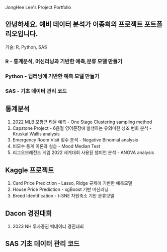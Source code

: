 JongHee Lee's Project Portfolio

## 안녕하세요. 예비 데이터 분석가 이종희의 프로젝트 포트폴리오입니다.
기술: R, Python, SAS 

### R - 통계분석, 머신러닝과 기반한 예측,분류 모델 만들기
### Python - 딥러닝에 기반한 예측 모델 만들기
### SAS - 기초 데이터 관리 코드


## 통계분석
1. 2022 MLB 모평균 타율 예측 - One Stage Clustering sampling method
2. Capstone Project - 6음절 영어문장에 발생하는 유의미한 성조 변화 분석 - Kruskal Wallis analysis
3. Emergency Room Visit 횟수 분석 - Negative Binomial analysis
4. 비모수 통계 이론과 실습 - Mood Median Test
5. 리그오브레전드 게임 2022 세계대회 사용된 챔피언 분석 - ANOVA analysis
     
## Kaggle 프로젝트
1. Card Price Prediction - Lasso, Ridge 규제에 기반한 예측모델
2. House Price Prediction - xgBoost 기반 머신러닝
3. Breed Identification - t-SNE 차원축소 기반 분류모델


## Dacon 경진대회
1. 2023 NH 투자증권 빅데이터 경진대회

## SAS 기초 데이터 관리 코드




